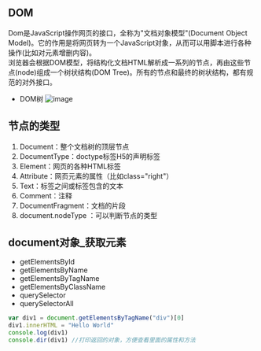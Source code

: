 ## DOM 
Dom是JavaScript操作网页的接口，全称为"文档对象模型"(Document Object Model)。它的作用是将网页转为一个JavaScript对象，从而可以用脚本进行各种操作(比如对元素增删内容)。</br>
浏览器会根据DOM模型，将结构化文档HTML解析成一系列的节点，再由这些节点(node)组成一个树状结构(DOM Tree)。所有的节点和最终的树状结构，都有规范的对外接口。

- DOM树
![image](https://github.com/user-attachments/assets/39472d9a-eb8e-4ff6-94ef-33142a1a2762)

## 节点的类型
1. Document：整个文档树的顶层节点
2. DocumentType：doctype标签H5的声明标签
3. Element：网页的各种HTML标签
4. Attribute：网页元素的属性（比如class="right"）
5. Text：标签之间或标签包含的文本
6. Comment：注释
7. DocumentFragment：文档的片段
8. document.nodeType ：可以判断节点的类型

## document对象_获取元素
- getElementsById
- getElementsByName
- getElementsByTagName
- getElementsByClassName
- querySelector
- querySelectorAll

```javascript
var div1 = document.getElementsByTagName("div")[0]
div1.innerHTML = "Hello World"
console.log(div1)
console.dir(div1) //打印返回的对象，方便查看里面的属性和方法
```


